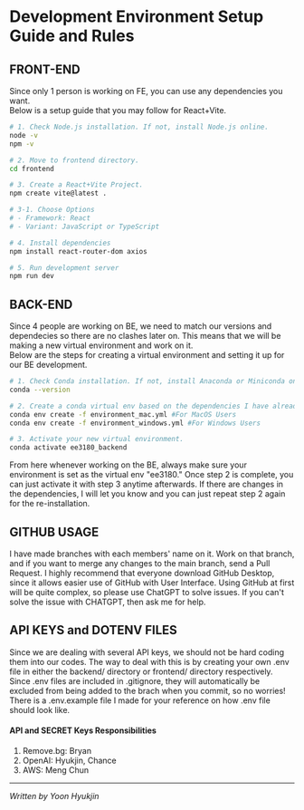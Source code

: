 # Development Environment Setup Guide and Rules

## FRONT-END
Since only 1 person is working on FE, you can use any dependencies you want.
<br> Below is a setup guide that you may follow for React+Vite.

```bash
# 1. Check Node.js installation. If not, install Node.js online.
node -v
npm -v

# 2. Move to frontend directory.
cd frontend

# 3. Create a React+Vite Project.
npm create vite@latest .

# 3-1. Choose Options
# - Framework: React
# - Variant: JavaScript or TypeScript

# 4. Install dependencies
npm install react-router-dom axios

# 5. Run development server
npm run dev
```


## BACK-END
Since 4 people are working on BE, we need to match our versions and dependecies so there are no clashes later on. This means that we will be making a new virtual environment and work on it.
<br> Below are the steps for creating a virtual environment and setting it up for our BE development.

```bash
# 1. Check Conda installation. If not, install Anaconda or Miniconda online.
conda --version

# 2. Create a conda virtual env based on the dependencies I have already made.
conda env create -f environment_mac.yml #For MacOS Users
conda env create -f environment_windows.yml #For Windows Users

# 3. Activate your new virtual environment.
conda activate ee3180_backend
```
From here whenever working on the BE, always make sure your environment is set as the virtual env "ee3180." Once step 2 is complete, you can just activate it with step 3 anytime afterwards. If there are changes in the dependencies, I will let you know and you can just repeat step 2 again for the re-installation.


## GITHUB USAGE
I have made branches with each members' name on it. Work on that branch, and if you want to merge any changes to the main branch, send a Pull Request.
I highly recommend that everyone download GitHub Desktop, since it allows easier use of GitHub with User Interface.
Using GitHub at first will be quite complex, so please use ChatGPT to solve issues.
If you can't solve the issue with CHATGPT, then ask me for help.


## API KEYS and DOTENV FILES
Since we are dealing with several API keys, we should not be hard coding them into our codes. The way to deal with this is by creating your own .env file in either the backend/ directory or frontend/ directory respectively.
Since .env files are included in .gitignore, they will automatically be excluded from being added to the brach when you commit, so no worries!
There is a .env.example file I made for your reference on how .env file should look like.

#### API and SECRET Keys Responsibilities
1. Remove.bg: Bryan
2. OpenAI: Hyukjin, Chance
3. AWS: Meng Chun

---
_Written by Yoon Hyukjin_
